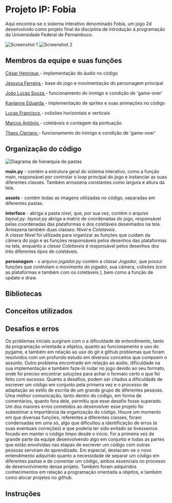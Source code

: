 
# Projeto IP: Fobia

Aqui encontra-se o sistema interativo denominado Fobia, um jogo 2d desenvolvido como projeto final da disciplina de introdução à programação da Universidade Federal de Pernambuco. 


![Screenshot 1](https://i.imgur.com/b0JV2xC.png)
![Screenshot 2](https://i.imgur.com/8juhOBP.png)






## Membros da equipe e suas funções

[César Henrique <chcm>](https://www.github.com/octokatherine) - 
implementação do áudio no código

[Jéssyca Ferreira <jfs7>](https://github.com/jessyca-ferreira) - base do jogo e movimentação do personagem principal

[João Lucas Souza <jlss>](https://github.com/jessyca-ferreira) - funcionamento do inimigo e condição de 'game-over'

[Kaylanne Eduarda <kess>](https://github.com/jessyca-ferreira) - implementação de sprites e suas animações no código

[Lucas Francisco <lfasm>](https://github.com/jessyca-ferreira) - colisões horizontais e verticais

[Marcos Antônio <mall>](https://github.com/jessyca-ferreira) - coletáveis e contagem da pontuação

[Thays Cipriano <tvcc>](https://github.com/jessyca-ferreira) -  funcionamento do inimigo e condição de 'game-over'


## Organização do código

![Diagrama de hierarquia de pastas](https://i.imgur.com/JDNvex9.png)

**main.py** - contém a estrutura geral do sistema interativo, como a função main, responsável por controlar o loop principal do jogo e instanciar as suas diferentes classes. Também armazena constantes como largura e altura da tela.

**assets** - contém todas as imagens utilizadas no código, separadas em diferentes pastas.

**interface** - abriga a pasta *nivel*, que, por sua vez, contém o arquivo *layout.py*. *layout.py* abriga a matriz de coordenadas do jogo, responsável pelas coordenadas das plataformas e dos coletáveis desenhados na tela. Armazena também duas classes: *Nivel* e *Coletaveis*. 
\
A *classe Nivel* foi utilizada para organizar as funções que cuidam da câmera do jogo e as funções responsáveis pelos desenhos das plataformas na tela, enquanto a *classe Coletaveis* é responsável pelos desenhos dos três diferentes tipos de coletáveis.

**personagem** - o arquivo *jogador.py* contém a *classe Jogador*, que possui funções
que controlam o movimento do jogador, sua câmera, colisões (com as plataformas e também com os coletáveis
), bem como a função de update e draw.
## Bibliotecas
## Conceitos utilizados
## Desafios e erros
  
  Os problemas iniciais surgiram com o a dificuldade de entendimento, tanto da programação orientada a objetos, quanto ao funcionamento e uso do pygame, e também em relação ao uso do git e github problemas que foram resolvidos com um profundo estudo em diversos conceitos que compoem o assunto. Outro problema encontrado em relação ao aúdio, dificuldade na sua implementação e também faze-ló rodar no jogo devido ao seu formato, onde foi preciso encontrar soluções para achar o formato certo o que foi feito com sucesso.
Quanto a desafios, podem ser citados a dificuldade de escrever um código em conjunto pela primeira vez e o processo de adaptação ao estilo de escrita de um grande grupo de diferentes pessoas. Uma melhor comunicação, tanto dentro do código, em forma de comentários, quanto fora dele, permitiu que esse desafio fosse superado. Um dos maiores erros cometidos ao desenvolver esse projeto foi subestimar a importância da organização do código. Houve um momento em que diversas funções, referentes a diferentes classes, foram condensadas em uma só, algo que dificultou a identificação de erros (e suas eventuais correções) e que poderia ter sido evitado se tivessemos focado em manter o código limpo desde o início.
Foi a primeira vez de grande parte da equipe desenvolvendo algo em conjunto e todas as partes que estão envolvidas nas etapas de escrever um código com outras pessoas serviram de aprendizado. Em especial, destacam-se o novo entendimento adquirido quanto a necessidade de separar um código em diferentes pastas e de comentar um código, ambos essenciais no processo de desenvolvimento desse projeto. Também foram adquiridos conhecimentos em relação a programação orientada a objetos, e também como alocar projetos no github.

## Instruções
